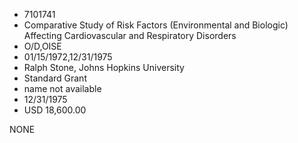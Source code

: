 * 7101741
* Comparative Study of Risk Factors (Environmental and        Biologic) Affecting Cardiovascular and Respiratory Disorders
* O/D,OISE
* 01/15/1972,12/31/1975
* Ralph Stone, Johns Hopkins University
* Standard Grant
*   name not available
* 12/31/1975
* USD 18,600.00

NONE